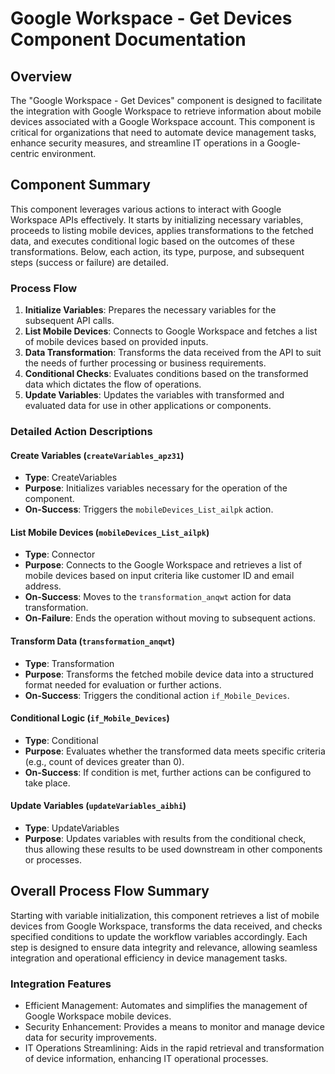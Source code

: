 # Google Workspace - Get Devices Component Documentation

## Overview
The "Google Workspace - Get Devices" component is designed to facilitate the integration with Google Workspace to retrieve information about mobile devices associated with a Google Workspace account. This component is critical for organizations that need to automate device management tasks, enhance security measures, and streamline IT operations in a Google-centric environment.

## Component Summary
This component leverages various actions to interact with Google Workspace APIs effectively. It starts by initializing necessary variables, proceeds to listing mobile devices, applies transformations to the fetched data, and executes conditional logic based on the outcomes of these transformations. Below, each action, its type, purpose, and subsequent steps (success or failure) are detailed.

### Process Flow
1. **Initialize Variables**: Prepares the necessary variables for the subsequent API calls.
2. **List Mobile Devices**: Connects to Google Workspace and fetches a list of mobile devices based on provided inputs.
3. **Data Transformation**: Transforms the data received from the API to suit the needs of further processing or business requirements.
4. **Conditional Checks**: Evaluates conditions based on the transformed data which dictates the flow of operations.
5. **Update Variables**: Updates the variables with transformed and evaluated data for use in other applications or components.

### Detailed Action Descriptions

#### Create Variables (`createVariables_apz31`)
- **Type**: CreateVariables
- **Purpose**: Initializes variables necessary for the operation of the component.
- **On-Success**: Triggers the `mobileDevices_List_ailpk` action.

#### List Mobile Devices (`mobileDevices_List_ailpk`)
- **Type**: Connector
- **Purpose**: Connects to the Google Workspace and retrieves a list of mobile devices based on input criteria like customer ID and email address.
- **On-Success**: Moves to the `transformation_anqwt` action for data transformation.
- **On-Failure**: Ends the operation without moving to subsequent actions.

#### Transform Data (`transformation_anqwt`)
- **Type**: Transformation
- **Purpose**: Transforms the fetched mobile device data into a structured format needed for evaluation or further actions.
- **On-Success**: Triggers the conditional action `if_Mobile_Devices`.

#### Conditional Logic (`if_Mobile_Devices`)
- **Type**: Conditional
- **Purpose**: Evaluates whether the transformed data meets specific criteria (e.g., count of devices greater than 0).
- **On-Success**: If condition is met, further actions can be configured to take place.

#### Update Variables (`updateVariables_aibhi`)
- **Type**: UpdateVariables
- **Purpose**: Updates variables with results from the conditional check, thus allowing these results to be used downstream in other components or processes.

## Overall Process Flow Summary
Starting with variable initialization, this component retrieves a list of mobile devices from Google Workspace, transforms the data received, and checks specified conditions to update the workflow variables accordingly. Each step is designed to ensure data integrity and relevance, allowing seamless integration and operational efficiency in device management tasks.

### Integration Features
- Efficient Management: Automates and simplifies the management of Google Workspace mobile devices.
- Security Enhancement: Provides a means to monitor and manage device data for security improvements.
- IT Operations Streamlining: Aids in the rapid retrieval and transformation of device information, enhancing IT operational processes.

